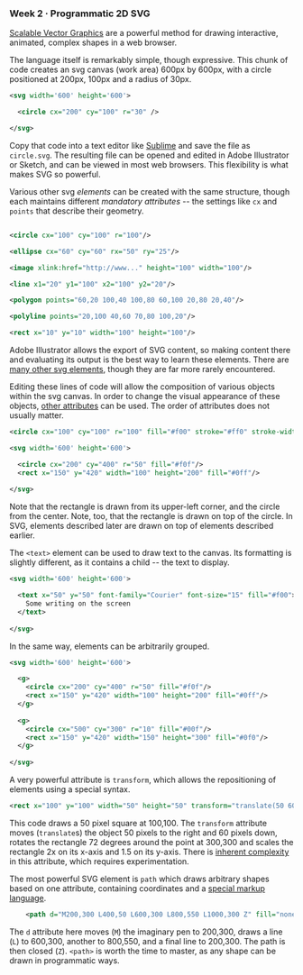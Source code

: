   ### Week 2 · Programmatic 2D SVG
  
[Scalable Vector Graphics](http://www.wikipedia.com/wiki/svg) are a powerful method for drawing interactive, animated, complex shapes in a web browser.

The language itself is remarkably simple, though expressive. This chunk of code creates an svg canvas (work area) 600px by 600px, with a circle positioned at 200px, 100px and a radius of 30px.

```svg
<svg width='600' height='600'>

  <circle cx="200" cy="100" r="30" />

</svg>
```

Copy that code into a text editor like [Sublime](http://www.sublimetext.org) and save the file as `circle.svg`. The resulting file can be opened and edited in Adobe Illustrator or Sketch, and can be viewed in most web browsers. This flexibility is what makes SVG so powerful.

Various other svg *elements* can be created with the same structure, though each maintains different *mandatory attributes* -- the settings like `cx` and `points` that describe their geometry.

```svg

<circle cx="100" cy="100" r="100"/>

<ellipse cx="60" cy="60" rx="50" ry="25"/>

<image xlink:href="http://www..." height="100" width="100"/>    

<line x1="20" y1="100" x2="100" y2="20"/>

<polygon points="60,20 100,40 100,80 60,100 20,80 20,40"/>

<polyline points="20,100 40,60 70,80 100,20"/>

<rect x="10" y="10" width="100" height="100"/>

```

Adobe Illustrator allows the export of SVG content, so making content there and evaluating its output is the best way to learn these elements. There are [many other svg elements](https://developer.mozilla.org/en-US/docs/Web/SVG/Element#Graphics_elements), though they are far more rarely encountered.

Editing these lines of code will allow the composition of various objects within the svg canvas. In order to change the visual appearance of these objects, [other attributes](https://developer.mozilla.org/en-US/docs/Web/SVG/Attribute) can be used. The order of attributes does not usually matter.

```svg
<circle cx="100" cy="100" r="100" fill="#f00" stroke="#ff0" stroke-width="5" stroke-opacity=".7" fill-opacity=".5" />
```

```svg
<svg width='600' height='600'>

  <circle cx="200" cy="400" r="50" fill="#f0f"/>
  <rect x="150" y="420" width="100" height="200" fill="#0ff"/>
  
</svg>
```

Note that the rectangle is drawn from its upper-left corner, and the circle from the center. Note, too, that the rectangle is drawn on top of the circle. In SVG, elements described later are drawn on top of elements described earlier.

The `<text>` element can be used to draw text to the canvas. Its formatting is slightly different, as it contains a child -- the text to display.

```svg
<svg width='600' height='600'>

  <text x="50" y="50" font-family="Courier" font-size="15" fill="#f00">
    Some writing on the screen
  </text>
  
</svg>  
```  

In the same way, elements can be arbitrarily grouped.

```svg
<svg width='600' height='600'>

  <g>
    <circle cx="200" cy="400" r="50" fill="#f0f"/>
    <rect x="150" y="420" width="100" height="200" fill="#0ff"/>
  </g>
  
  <g>
    <circle cx="500" cy="300" r="10" fill="#00f"/>
    <rect x="150" y="420" width="150" height="300" fill="#0f0"/>
  </g>
  
</svg>  
```

A very powerful attribute is `transform`, which allows the repositioning of elements using a special syntax.

```svg
<rect x="100" y="100" width="50" height="50" transform="translate(50 60) rotate(72 300 300) scale(2 1.5)"
```
This code draws a 50 pixel square at 100,100. The `transform` attribute moves (`translate`s) the object 50 pixels to the right and 60 pixels down, rotates the rectangle 72 degrees around the point at 300,300 and scales the rectangle 2x on its x-axis and 1.5 on its y-axis. There is [inherent complexity](https://css-tricks.com/transforms-on-svg-elements/) in this attribute, which requires experimentation.

The most powerful SVG element is `path` which draws arbitrary shapes based on one attribute, containing coordinates and a [special markup language](https://www.w3.org/TR/SVG/paths.html).

```svg
    <path d="M200,300 L400,50 L600,300 L800,550 L1000,300 Z" fill="none" stroke="#888888" stroke-width="2" />
```
The `d` attribute here moves (`M`) the imaginary pen to 200,300, draws a line (`L`) to 600,300, another to 800,550, and a final line to 200,300. The path is then closed (`Z`). `<path>` is worth the time to master, as any shape can be drawn in programmatic ways.
